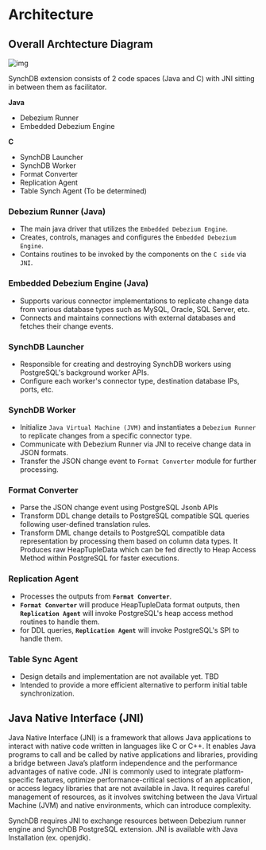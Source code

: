 # Architecture
## **Overall Archtecture Diagram**

![img](/images/synchdbarch.jpg)

SynchDB extension consists of 2 code spaces (Java and C) with JNI sitting in between them as facilitator.

**Java**

* Debezium Runner
* Embedded Debezium Engine

**C**

* SynchDB Launcher
* SynchDB Worker
* Format Converter
* Replication Agent
* Table Synch Agent (To be determined)

### **Debezium Runner (Java)**
* The main java driver that utilizes the `Embedded Debezium Engine`.
* Creates, controls, manages and configures the `Embedded Debezium Engine`.
* Contains routines to be invoked by the components on the `C side` via `JNI`.

### **Embedded Debezium Engine (Java)**
* Supports various connector implementations to replicate change data from various database types such as MySQL, Oracle, SQL Server, etc.
* Connects and maintains connections with external databases and fetches their change events.

### **SynchDB Launcher**
* Responsible for creating and destroying SynchDB workers using PostgreSQL's background worker APIs.
* Configure each worker's connector type, destination database IPs, ports, etc.

### **SynchDB Worker**
* Initialize `Java Virtual Machine (JVM)` and instantiates a `Debezium Runner` to replicate changes from a specific connector type.
* Communicate with Debezium Runner via JNI to receive change data in JSON formats.
* Transfer the JSON change event to `Format Converter` module for further processing.

### **Format Converter**
* Parse the JSON change event using PostgreSQL Jsonb APIs
* Transform DDL change details to PostgreSQL compatible SQL queries following user-defined translation rules.
* Transform DML change details to PostgreSQL compatible data representation by processing them based on column data types. It Produces raw HeapTupleData which can be fed directly to Heap Access Method within PostgreSQL for faster executions.

### **Replication Agent**
* Processes the outputs from **`Format Converter`**.
* **`Format Converter`** will produce HeapTupleData format outputs, then **`Replication Agent`** will invoke PostgreSQL's heap access method routines to handle them.
* for DDL queries, **`Replication Agent`** will invoke PostgreSQL's SPI to handle them.

### **Table Sync Agent**
* Design details and implementation are not available yet. TBD
* Intended to provide a more efficient alternative to perform initial table synchronization.

## **Java Native Interface (JNI)**
Java Native Interface (JNI) is a framework that allows Java applications to interact with native code written in languages like C or C++. It enables Java programs to call and be called by native applications and libraries, providing a bridge between Java’s platform independence and the performance advantages of native code. JNI is commonly used to integrate platform-specific features, optimize performance-critical sections of an application, or access legacy libraries that are not available in Java. It requires careful management of resources, as it involves switching between the Java Virtual Machine (JVM) and native environments, which can introduce complexity.

SynchDB requires JNI to exchange resources between Debezium runner engine and SynchDB PostgreSQL extension. JNI is available with Java Installation (ex. openjdk).


